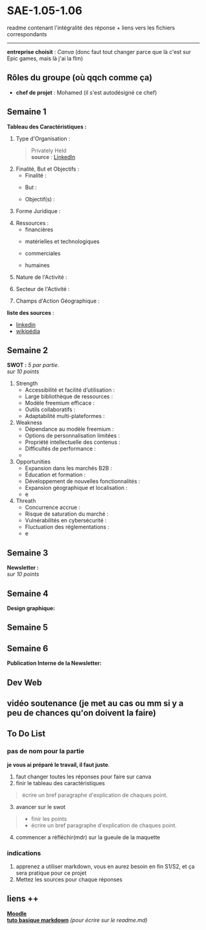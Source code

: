 # SAE-1.05-1.06
readme contenant l'intégralité des réponse + liens vers les fichiers correspondants

---

**entreprise choisit** : _Canva_ (donc faut tout changer parce que là c'est sur Epic games, mais là j'ai la flm)
## Rôles du groupe (où qqch comme ça)
- **chef de projet** : Mohamed (il s'est autodésigné ce chef)

## Semaine 1
**Tableau des Caractéristiques :**
1. Type d'Organisation :
   > Privately Held  
     **source** : [LinkedIn](https://www.linkedin.com/company/canva?originalSubdomain=au)  
3. Finalité, But et Objectifs :
   - Finalité :
      > 
   - But :
      > 
   - Objectif(s) :
      > 
5. Forme Juridique :
   > 
7. Ressources :
   - financières 
     >
   - matérielles et technologiques 
     >
   - commerciales
     >
   - humaines
     >
5. Nature de l'Activité :
   >
6. Secteur de l'Activité :
   >
7. Champs d'Action Géographique :
   >

**liste des sources** :  
- [linkedin](https://fr.linkedin.com/company/epic-games)
- [wikipédia](https://fr.m.wikipedia.org/wiki/Epic_Games)

## Semaine 2
**SWOT :**
*_5 par partie_*.  
*_sur 10 points_*
1. Strength
   - Accessibilité et facilité d’utilisation :
   - Large bibliothèque de ressources :
   - Modèle freemium efficace :
   - Outils collaboratifs :
   - Adaptabilité multi-plateformes :
3. Weakness
   - Dépendance au modèle freemium :
   - Options de personnalisation limitées :
   - Propriété intellectuelle des contenus :
   - Difficultés de performance :
   - 
5. Opportunities
   - Expansion dans les marchés B2B :
   - Éducation et formation :
   - Développement de nouvelles fonctionnalités :
   - Expansion géographique et localisation :
   - e
7. Threath
   - Concurrence accrue :
   - Risque de saturation du marché :
   - Vulnérabilités en cybersécurité :
   - Fluctuation des réglementations :
   - e

## Semaine 3
**Newsletter :**  
*_sur 10 points_*

## Semaine 4
**Design graphique:**  

## Semaine 5

## Semaine 6
**Publication Interne de la Newsletter:**

## Dev Web

## vidéo soutenance (je met au cas ou mm si y a peu de chances qu'on doivent la faire)

## To Do List
### pas de nom pour la partie
**je vous ai préparé le travail, il faut juste**.  
1. faut changer toutes les réponses pour faire sur canva
2. finir le tableau des caractéristiques 
  > écrire un bref paragraphe d'explication de chaques point.
3. avancer sur le swot
  > - finir les points 
  > - écrire un bref paragraphe d'explication de chaques point.
4. commencer a réfléchir(mdr) sur la gueule de la maquette 

### indications
1. apprenez a utiliser markdown, vous en aurez besoin en fin S1/S2, et ça sera pratique pour ce projet 
2. Mettez les sources pour chaque réponses

## liens ++
    
[**Moodle**](https://moodle.univ-lille.fr/course/view.php?id=30388&sectionid=262716)  
[**tuto basique markdown**](https://www.markdownguide.org/) _(pour écrire sur le readme.md)_  
